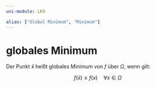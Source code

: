 ```yaml
---
uni-module: LKO

alias: ["Global Minimum", "Minimum"]
---
```


# globales Minimum

Der Punkt $\bar{x}$ heißt globales Minimum von $f$ über $\Omega$, wenn gilt:

$$
\begin{equation}
f(\bar{x}) \leq f(x) \quad \forall x \in \Omega
\end{equation}
$$

